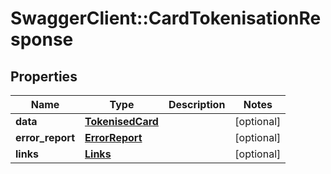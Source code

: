 # SwaggerClient::CardTokenisationResponse

## Properties
Name | Type | Description | Notes
------------ | ------------- | ------------- | -------------
**data** | [**TokenisedCard**](TokenisedCard.md) |  | [optional] 
**error_report** | [**ErrorReport**](ErrorReport.md) |  | [optional] 
**links** | [**Links**](Links.md) |  | [optional] 

